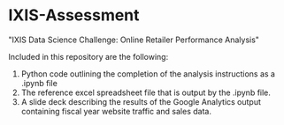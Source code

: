 # IXIS-Assessment

"IXIS Data Science Challenge: Online Retailer Performance Analysis"

Included in this repository are the following:
1. Python code outlining the completion of the analysis instructions as a .ipynb file
2. The reference excel spreadsheet file that is output by the .ipynb file.
3. A slide deck describing the results of the Google Analytics output containing fiscal year website traffic and sales data.
